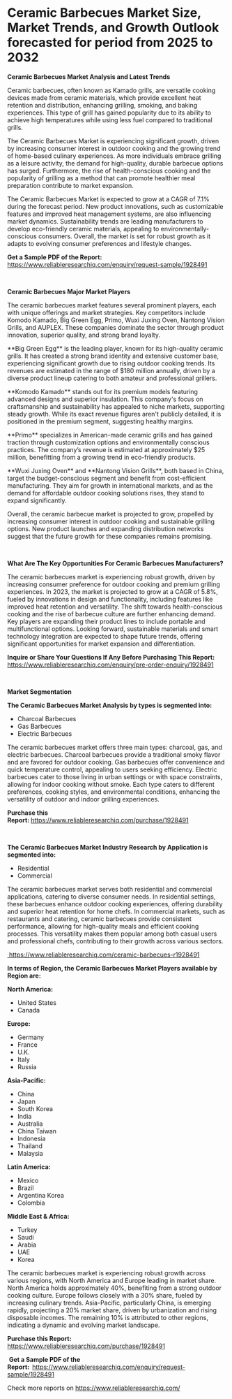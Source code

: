 <p><h1>Ceramic Barbecues Market Size, Market Trends, and Growth Outlook forecasted for period from 2025 to 2032</h1></p><p><strong>Ceramic Barbecues Market Analysis and Latest Trends</strong></p>
<p><p>Ceramic barbecues, often known as Kamado grills, are versatile cooking devices made from ceramic materials, which provide excellent heat retention and distribution, enhancing grilling, smoking, and baking experiences. This type of grill has gained popularity due to its ability to achieve high temperatures while using less fuel compared to traditional grills.</p><p>The Ceramic Barbecues Market is experiencing significant growth, driven by increasing consumer interest in outdoor cooking and the growing trend of home-based culinary experiences. As more individuals embrace grilling as a leisure activity, the demand for high-quality, durable barbecue options has surged. Furthermore, the rise of health-conscious cooking and the popularity of grilling as a method that can promote healthier meal preparation contribute to market expansion.</p><p>The Ceramic Barbecues Market is expected to grow at a CAGR of 7.1% during the forecast period. New product innovations, such as customizable features and improved heat management systems, are also influencing market dynamics. Sustainability trends are leading manufacturers to develop eco-friendly ceramic materials, appealing to environmentally-conscious consumers. Overall, the market is set for robust growth as it adapts to evolving consumer preferences and lifestyle changes.</p></p>
<p><strong>Get a Sample PDF of the Report:&nbsp;</strong> <a href="https://www.reliableresearchiq.com/enquiry/request-sample/1928491?utm_campaign=1102&utm_medium=2&utm_source=Github&utm_content=ia&utm_term=16012025&utm_id=ceramic-barbecues">https://www.reliableresearchiq.com/enquiry/request-sample/1928491</a></p>
<p>&nbsp;</p>
<p><strong>Ceramic Barbecues Major Market Players</strong></p>
<p><p>The ceramic barbecues market features several prominent players, each with unique offerings and market strategies. Key competitors include Komodo Kamado, Big Green Egg, Primo, Wuxi Juxing Oven, Nantong Vision Grills, and AUPLEX. These companies dominate the sector through product innovation, superior quality, and strong brand loyalty.</p><p>**Big Green Egg** is the leading player, known for its high-quality ceramic grills. It has created a strong brand identity and extensive customer base, experiencing significant growth due to rising outdoor cooking trends. Its revenues are estimated in the range of $180 million annually, driven by a diverse product lineup catering to both amateur and professional grillers.</p><p>**Komodo Kamado** stands out for its premium models featuring advanced designs and superior insulation. This company's focus on craftsmanship and sustainability has appealed to niche markets, supporting steady growth. While its exact revenue figures aren't publicly detailed, it is positioned in the premium segment, suggesting healthy margins.</p><p>**Primo** specializes in American-made ceramic grills and has gained traction through customization options and environmentally conscious practices. The company’s revenue is estimated at approximately $25 million, benefitting from a growing trend in eco-friendly products.</p><p>**Wuxi Juxing Oven** and **Nantong Vision Grills**, both based in China, target the budget-conscious segment and benefit from cost-efficient manufacturing. They aim for growth in international markets, and as the demand for affordable outdoor cooking solutions rises, they stand to expand significantly.</p><p>Overall, the ceramic barbecue market is projected to grow, propelled by increasing consumer interest in outdoor cooking and sustainable grilling options. New product launches and expanding distribution networks suggest that the future growth for these companies remains promising.</p></p>
<p>&nbsp;</p>
<p><strong>What Are The Key Opportunities For Ceramic Barbecues Manufacturers?</strong></p>
<p><p>The ceramic barbecues market is experiencing robust growth, driven by increasing consumer preference for outdoor cooking and premium grilling experiences. In 2023, the market is projected to grow at a CAGR of 5.8%, fueled by innovations in design and functionality, including features like improved heat retention and versatility. The shift towards health-conscious cooking and the rise of barbecue culture are further enhancing demand. Key players are expanding their product lines to include portable and multifunctional options. Looking forward, sustainable materials and smart technology integration are expected to shape future trends, offering significant opportunities for market expansion and differentiation.</p></p>
<p><strong>Inquire or Share Your Questions If Any Before Purchasing This Report:</strong> <a href="https://www.reliableresearchiq.com/enquiry/pre-order-enquiry/1928491?utm_campaign=1102&utm_medium=2&utm_source=Github&utm_content=ia&utm_term=16012025&utm_id=ceramic-barbecues">https://www.reliableresearchiq.com/enquiry/pre-order-enquiry/1928491</a></p>
<p>&nbsp;</p>
<p><strong>Market Segmentation</strong></p>
<p><strong>The Ceramic Barbecues Market Analysis by types is segmented into:</strong></p>
<p><ul><li>Charcoal Barbecues</li><li>Gas Barbecues</li><li>Electric Barbecues</li></ul></p>
<p><p>The ceramic barbecues market offers three main types: charcoal, gas, and electric barbecues. Charcoal barbecues provide a traditional smoky flavor and are favored for outdoor cooking. Gas barbecues offer convenience and quick temperature control, appealing to users seeking efficiency. Electric barbecues cater to those living in urban settings or with space constraints, allowing for indoor cooking without smoke. Each type caters to different preferences, cooking styles, and environmental conditions, enhancing the versatility of outdoor and indoor grilling experiences.</p></p>
<p><strong>Purchase this Report:&nbsp;</strong><a href="https://www.reliableresearchiq.com/purchase/1928491?utm_campaign=1102&utm_medium=2&utm_source=Github&utm_content=ia&utm_term=16012025&utm_id=ceramic-barbecues">https://www.reliableresearchiq.com/purchase/1928491</a></p>
<p>&nbsp;</p>
<p><strong>The Ceramic Barbecues Market Industry Research by Application is segmented into:</strong></p>
<p><ul><li>Residential</li><li>Commercial</li></ul></p>
<p><p>The ceramic barbecues market serves both residential and commercial applications, catering to diverse consumer needs. In residential settings, these barbecues enhance outdoor cooking experiences, offering durability and superior heat retention for home chefs. In commercial markets, such as restaurants and catering, ceramic barbecues provide consistent performance, allowing for high-quality meals and efficient cooking processes. This versatility makes them popular among both casual users and professional chefs, contributing to their growth across various sectors.</p></p>
<p><a href="https://www.reliableresearchiq.com/ceramic-barbecues-r1928491?utm_campaign=1102&utm_medium=2&utm_source=Github&utm_content=ia&utm_term=16012025&utm_id=ceramic-barbecues">&nbsp;https://www.reliableresearchiq.com/ceramic-barbecues-r1928491</a></p>
<p><strong>In terms of Region, the Ceramic Barbecues Market Players available by Region are:</strong></p>
<p>
    <p> <strong> North America: </strong>
        <ul>
            <li>United States</li>
            <li>Canada</li>
        </ul>
        </p> 
    <p> <strong> Europe: </strong>
        <ul>
            <li>Germany</li>
            <li>France</li>
            <li>U.K.</li>
            <li>Italy</li>
            <li>Russia</li>
        </ul>
        </p> 
    <p> <strong> Asia-Pacific: </strong>
        <ul>
            <li>China</li>
            <li>Japan</li>
            <li>South Korea</li>
            <li>India</li>
            <li>Australia</li>
            <li>China Taiwan</li>
            <li>Indonesia</li>
            <li>Thailand</li>
            <li>Malaysia</li>
        </ul>
        </p> 
    <p> <strong> Latin America: </strong>
        <ul>
            <li>Mexico</li>
            <li>Brazil</li>
            <li>Argentina Korea</li>
            <li>Colombia</li>
        </ul>
        </p> 
    <p> <strong> Middle East & Africa: </strong>
        <ul>
            <li>Turkey</li>
            <li>Saudi</li>
            <li>Arabia</li>
            <li>UAE</li>
            <li>Korea</li>
        </ul>
    </p>
    </p>
<p><p>The ceramic barbecues market is experiencing robust growth across various regions, with North America and Europe leading in market share. North America holds approximately 40%, benefiting from a strong outdoor cooking culture. Europe follows closely with a 30% share, fueled by increasing culinary trends. Asia-Pacific, particularly China, is emerging rapidly, projecting a 20% market share, driven by urbanization and rising disposable incomes. The remaining 10% is attributed to other regions, indicating a dynamic and evolving market landscape.</p></p>
<p><strong>Purchase this Report: </strong><a href="https://www.reliableresearchiq.com/purchase/1928491?utm_campaign=1102&utm_medium=2&utm_source=Github&utm_content=ia&utm_term=16012025&utm_id=ceramic-barbecues">https://www.reliableresearchiq.com/purchase/1928491</a></p>
<p>&nbsp;<strong>Get a Sample PDF of the Report:&nbsp;&nbsp;</strong><a href="https://www.reliableresearchiq.com/enquiry/request-sample/1928491?utm_campaign=1102&utm_medium=2&utm_source=Github&utm_content=ia&utm_term=16012025&utm_id=ceramic-barbecues">https://www.reliableresearchiq.com/enquiry/request-sample/1928491</a></p>
<p><strong></strong></p>
<p>Check more reports on <a href="https://www.reliableresearchiq.com/?utm_campaign=1102&utm_medium=2&utm_source=Github&utm_content=ia&utm_term=16012025&utm_id=ceramic-barbecues">https://www.reliableresearchiq.com/</a></p>